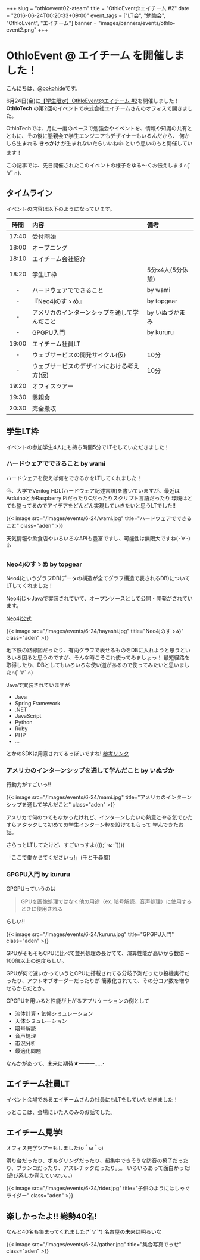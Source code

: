 +++
slug = "othloevent02-ateam"
title = "OthloEvent@エイチーム #2"
date = "2016-06-24T00:20:33+09:00"
event_tags = ["LT会", "勉強会", "OthloEvent", "エイチーム"]
banner = "images/banners/events/othlo-event2.png"
+++

# OthloEvent @ エイチーム を開催しました！

こんにちは、[@pokohide](https://twitter.com/hyde141421356)です。

6月24日(金)に[【学生限定】OthloEvent@エイチーム #2](http://othlotech.connpass.com/event/32485/)を開催しました！
**OthloTech** の第2回のイベントで株式会社エイチームさんのオフィスで開きました。


OthloTechでは、月に一度のペースで勉強会やイベントを、情報や知識の共有とともに、その後に懇親会で学生エンジニアもデザイナーもいるんだから、
何かしら生まれる **きっかけ** が生まれないたらいいね👍 という思いのもと開催しています！


この記事では、先日開催されたこのイベントの様子をゆる〜くお伝えします∩(ﾟ∀ﾟ∩).

## タイムライン

イベントの内容は以下のようになっています。

|時間|内容|備考|
|:-----:|:-----|:-----|
|17:40|受付開始||
|18:00|オープニング||
|18:10|エイチーム会社紹介||
|18:20|学生LT枠|5分x4人(5分休憩)||
|-|ハードウェアでできること|by wami|
|-|『Neo4jのすゝめ』|by topgear|
|-|アメリカのインターンシップを通して学んだこと|by いぬづかまみ|
|-|GPGPU入門|by kururu|
|19:00|エイチーム社員LT||
|-|ウェブサービスの開発サイクル(仮)|10分|
|-|ウェブサービスのデザインにおける考え方(仮)|10分|
|19:20|オフィスツアー||
|19:30|懇親会||
|20:30|完全撤収||

## 学生LT枠
イベントの参加学生4人にも持ち時間5分でLTをしていただきました！

### ハードウェアでできること by wami

ハードウェアを使えば何をできるかをLTしてくれました！

今、大学でVerilog HDL(ハードウェア記述言語)を書いていますが、最近はArduinoとかRaspberry PiだったりCだったりスクリプト言語だったり
環境はとても整ってるのでアイデアをどんどん実現していきたいと思うLTでした!!

{{< image src="/images/events/6-24/wami.jpg" title="ハードウェアでできること" class="aden" >}}

天気情報や飲食店やいろいろなAPIも豊富ですし、可能性は無限大ですね(･∀･)👍

### Neo4jのすゝめ by topgear

Neo4jというグラフDB(データの構造が全てグラフ構造で表されるDB)についてLTしてくれました！

Neo4jじゃJavaで実装されていて、オープンソースとして公開・開発がされています。

[Neo4j公式](https://neo4j.com/)

{{< image src="/images/events/6-24/hayashi.jpg" title="Neo4jのすゝめ" class="aden" >}}

地下鉄の路線図だったり、有向グラフで表せるものをDBに入れようと思うといろいろ困ると思うのですが、そんな時こそこれ使ってみましょっ！
最短経路を取得したり、DBとしてもいろいろな使い道があるので使ってみたいと思いました∩(ﾟ∀ﾟ∩)

Javaで実装されていますが

- Java
- Spring Framework
- .NET
- JavaScript
- Python
- Ruby
- PHP
- ...

とかのSDKは用意されてるっぽいですね! [参考リンク](https://neo4j.com/developer/language-guides/)

### アメリカのインターンシップを通して学んだこと by いぬづか

行動力がすごいっ!!

{{< image src="/images/events/6-24/mami.jpg" title="アメリカのインターンシップを通して学んだこと" class="aden" >}}

アメリカで何のつてもなかったけれど、インターンしたいの熱意とやる気でひたすらアタックして初めての学生インターン枠を設けてもらって
学んできたお話。

さらっとLTしてたけど、すごいっすよ((((;´･ω･`))))

「ここで働かせてくださいっ!」(千と千尋風)

### GPGPU入門 by kururu

GPGPUっていうのは

> GPUを画像処理ではなく他の用途（ex. 暗号解読、音声処理）に使用するときに使用される

らしい!!

{{< image src="/images/events/6-24/kururu.jpg" title="GPGPU入門" class="aden" >}}

GPUがそもそもCPUに比べて並列処理の長けてて、演算性能が高いから数倍 ~ 100倍以上の速度らしい。

GPUが何で速いかっていうとCPUに搭載されてる分岐予測だったり投機実行だったり、アウトオブオーダーだったりが
簡素化されてて、その分コア数を増やせるからだとか。

GPGPUを用いると性能が上がるアプリケーションの例として

- 流体計算・気候シミュレーション
- 天体シミュレーション
- 暗号解読
- 音声処理
- 市況分析
- 最適化問題

なんかがあって、未来に期待★━━━…‥･

## エイチーム社員LT
イベント会場であるエイチームさんの社員にもLTをしていただきました！

っとここは、会場にいた人のみのお話でした。

## エイチーム見学!

オフィス見学ツアーもしました(o＾ω＾o)

滑り台だったり、ボルダリングだったり、超集中できそうな防音の椅子だったり、ブランコだったり、アスレチックだったり。。。
いろいろあって面白かった!(遊び系しか覚えていない。。)

{{< image src="/images/events/6-24/rider.jpg" title="子供のようにはしゃぐライダー" class="aden" >}}

## 楽しかったよ!! 総勢40名!

なんと40名も集まってくれました(\*´∀`\*)
名古屋の未来は明るいな

{{< image src="/images/events/6-24/gather.jpg" title="集合写真でっせ" class="aden" >}}

